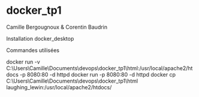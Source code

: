 # docker_tp1

Camille Bergougnoux & Corentin Baudrin

Installation docker_desktop

Commandes utilisées

docker run -v C:\Users\Camille\Documents\devops\docker_tp1\html:/usr/local/apache2/htdocs -p 8080:80 -d httpd
docker run -p 8080:80 -d httpd
docker cp C:\Users\Camille\Documents\devops\docker_tp1\html laughing_lewin:/usr/local/apache2/htdocs/
